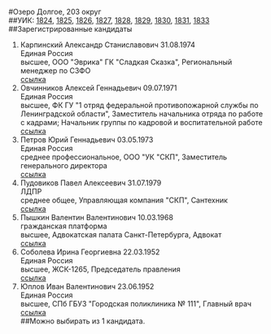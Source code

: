 #Озеро Долгое, 203 округ  
##УИК: [1824](../../tik12/uik1824.md), [1825](../../tik12/uik1825.md), [1826](../../tik12/uik1826.md), [1827](../../tik12/uik1827.md), [1828](../../tik12/uik1828.md), [1829](../../tik12/uik1829.md), [1830](../../tik12/uik1830.md), [1831](../../tik12/uik1831.md), [1833](../../tik12/uik1833.md)  
##Зарегистрированные кандидаты
1. Карпинский Александр Станиславович 31.08.1974  
Единая Россия  
высшее, ООО "Эврика" ГК "Сладкая Сказка", Региональный менеджер по СЗФО    
[ссылка](http://www.st-petersburg.vybory.izbirkom.ru/region/region/st-petersburg?action=show&root=1&tvd=4784014164221&vrn=4784014164221&region=78&global=&sub_region=78&prver=0&pronetvd=null&type=341&vibid=4784014165221)  
2. Овчинников Алексей Геннадьевич 09.07.1971  
Единая Россия  
высшее, ФК ГУ "1 отряд федеральной противопожарной службы по Ленинградской области", Заместитель начальника отряда по работе с кадрами; Начальник группы по кадровой и воспитательной работе    
[ссылка](http://www.st-petersburg.vybory.izbirkom.ru/region/region/st-petersburg?action=show&root=1&tvd=4784014164221&vrn=4784014164221&region=78&global=&sub_region=78&prver=0&pronetvd=null&type=341&vibid=4784014165227)  
3. Петров Юрий Геннадьевич 03.05.1973  
Единая Россия  
среднее профессиональное, ООО "УК "СКП", Заместитель генерального директора    
[ссылка](http://www.st-petersburg.vybory.izbirkom.ru/region/region/st-petersburg?action=show&root=1&tvd=4784014164221&vrn=4784014164221&region=78&global=&sub_region=78&prver=0&pronetvd=null&type=341&vibid=4784014165233)  
4. Пудовиков Павел Алексеевич 31.07.1979  
ЛДПР  
среднее общее, Управляющая компания "СКП", Сантехник    
[ссылка](http://www.st-petersburg.vybory.izbirkom.ru/region/region/st-petersburg?action=show&root=1&tvd=4784014164221&vrn=4784014164221&region=78&global=&sub_region=78&prver=0&pronetvd=null&type=341&vibid=4784014167558)  
5. Пышкин Валентин Валентинович 10.03.1968  
гражданская платформа  
высшее, Адвокатская палата Санкт-Петербурга, Адвокат    
[ссылка](http://www.st-petersburg.vybory.izbirkom.ru/region/region/st-petersburg?action=show&root=1&tvd=4784014164221&vrn=4784014164221&region=78&global=&sub_region=78&prver=0&pronetvd=null&type=341&vibid=4784014165240)  
6. Соболева Ирина Георгиевна 22.03.1952  
Единая Россия  
высшее, ЖСК-1265, Председатель правления    
[ссылка](http://www.st-petersburg.vybory.izbirkom.ru/region/region/st-petersburg?action=show&root=1&tvd=4784014164221&vrn=4784014164221&region=78&global=&sub_region=78&prver=0&pronetvd=null&type=341&vibid=4784014165246)  
7. Юплов Иван Валентинович 23.06.1952  
Единая Россия  
высшее, СПб ГБУЗ "Городская поликлиника № 111", Главный врач    
[ссылка](http://www.st-petersburg.vybory.izbirkom.ru/region/region/st-petersburg?action=show&root=1&tvd=4784014164221&vrn=4784014164221&region=78&global=&sub_region=78&prver=0&pronetvd=null&type=341&vibid=4784014165252)  
##Можно выбирать из 1 кандидата.  
